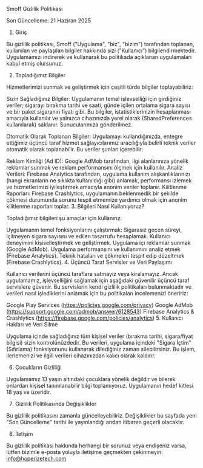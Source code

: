 Smoff Gizlilik Politikası

Son Güncelleme: 21 Haziran 2025

1. Giriş

Bu gizlilik politikası, Smoff ("Uygulama", "biz", "bizim") tarafından toplanan, kullanılan ve paylaşılan bilgiler hakkında sizi ("Kullanıcı") bilgilendirmektedir. Uygulamamızı indirerek ve kullanarak bu politikada açıklanan uygulamaları kabul etmiş olursunuz.

2. Topladığımız Bilgiler

Hizmetlerimizi sunmak ve geliştirmek için çeşitli türde bilgiler toplayabiliriz:

Sizin Sağladığınız Bilgiler: Uygulamanın temel işlevselliği için girdiğiniz veriler; sigarayı bırakma tarihi ve saati, günde içilen ortalama sigara sayısı ve bir paket sigaranın fiyatı gibi. Bu bilgiler, istatistiklerinizin hesaplanması amacıyla kullanılır ve yalnızca cihazınızda yerel olarak (SharedPreferences kullanılarak) saklanır. Sunucularımıza gönderilmez.

Otomatik Olarak Toplanan Bilgiler: Uygulamayı kullandığınızda, entegre ettiğimiz üçüncü taraf hizmet sağlayıcılarımız aracılığıyla belirli teknik veriler otomatik olarak toplanabilir. Bu veriler şunları içerebilir:

Reklam Kimliği (Ad ID): Google AdMob tarafından, ilgi alanlarınıza yönelik reklamlar sunmak ve reklam performansını ölçmek için kullanılır.
Analiz Verileri: Firebase Analytics tarafından, uygulama kullanım alışkanlıklarınızı (hangi ekranların ne sıklıkta kullanıldığı gibi) anlamak, performansı izlemek ve hizmetlerimizi iyileştirmek amacıyla anonim veriler toplanır.
Kilitlenme Raporları: Firebase Crashlytics, uygulamanın beklenmedik bir şekilde çökmesi durumunda sorunu tespit etmemize yardımcı olmak için anonim kilitlenme raporları toplar.
3. Bilgileri Nasıl Kullanıyoruz?

Topladığımız bilgileri şu amaçlar için kullanırız:

Uygulamanın temel fonksiyonlarını çalıştırmak: Sigarasız geçen süreyi, içilmeyen sigara sayısını ve edilen tasarrufu hesaplamak.
Kullanıcı deneyimini kişiselleştirmek ve geliştirmek.
Uygulama içi reklamlar sunmak (Google AdMob).
Uygulama performansını ve kullanımını analiz etmek (Firebase Analytics).
Teknik hataları ve çökmeleri tespit edip düzeltmek (Firebase Crashlytics).
4. Üçüncü Taraf Servisler ve Veri Paylaşımı

Kullanıcı verilerini üçüncü taraflara satmayız veya kiralamayız. Ancak uygulamamız, işlevselliğini sağlamak için aşağıdaki güvenilir üçüncü taraf servislere güvenir. Bu servislerin kendi gizlilik politikaları bulunmaktadır ve verileri nasıl işlediklerini anlamak için bu politikaları incelemenizi öneririz:

Google Play Services (https://policies.google.com/privacy)
Google AdMob (https://support.google.com/admob/answer/6128543)
Firebase Analytics & Crashlytics (https://firebase.google.com/policies/analytics)
5. Kullanıcı Hakları ve Veri Silme

Uygulama içinde sağladığınız tüm kişisel veriler (bırakma tarihi, sigara/fiyat bilgisi) sizin kontrolünüzdedir. Bu verileri, uygulama içindeki "Sigara İçtim" (Sıfırlama) fonksiyonunu kullanarak dilediğiniz zaman silebilirsiniz. Bu işlem, ilerlemenizi ve ilgili verileri cihazınızdan kalıcı olarak kaldırır.

6. Çocukların Gizliliği

Uygulamamız 13 yaşın altındaki çocuklara yönelik değildir ve bilerek onlardan kişisel tanımlanabilir bilgi toplamıyoruz. Uygulamanın hedef kitlesi 18 yaş ve üzeridir.

7. Gizlilik Politikasında Değişiklikler

Bu gizlilik politikasını zamanla güncelleyebiliriz. Değişiklikler bu sayfada yeni "Son Güncelleme" tarihi ile yayınlandığı andan itibaren geçerli olacaktır.

8. İletişim

Bu gizlilik politikası hakkında herhangi bir sorunuz veya endişeniz varsa, lütfen bizimle e-posta yoluyla iletişime geçmekten çekinmeyin: info@hoperizetech.com

